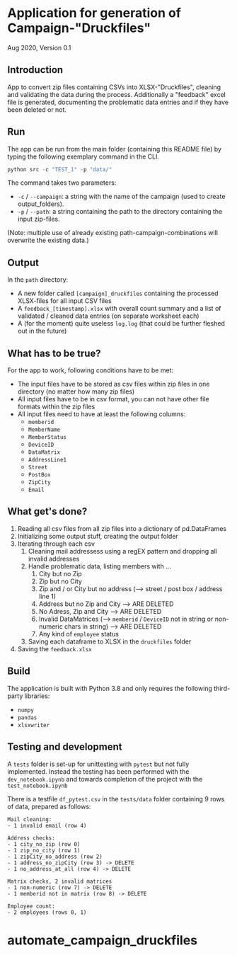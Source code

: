 # Application for generation of Campaign-"Druckfiles"

Aug 2020, Version 0.1

## Introduction

App to convert zip files containing CSVs into XLSX-"Druckfiles", cleaning and validating the data during the process.
Additionally a "feedback" excel file is generated, documenting the problematic data entries and if they have been deleted or not.

## Run

The app can be run from the main folder (containing this README file) by typing the following exemplary command in the CLI.

```python
python src -c "TEST_1" -p "data/"
```

The command takes two parameters:

- `-c` / `--campaign`: a string with the name of the campaign (used to create output_folders).
- `-p` / `--path`:  a string containing the path to the directory containing the input zip-files.

(Note: multiple use of already existing path-campaign-combinations will overwrite the existing data.)

## Output

In the `path` directory:

- A new folder called `[campaign]_druckfiles` containing the processed XLSX-files for all input CSV files
- A `feedback_[timestamp].xlsx` with overall count summary and a list of validated / cleaned data entries (on separate worksheet each)
- A (for the moment) quite useless `log.log` (that could be further fleshed out in the future)

## What has to be true?

For the app to work, following conditions have to be met:

- The input files have to be stored as csv files within zip files in one directory (no matter how many zip files)
- All input files have to be in csv format, you can not have other file formats within the zip files
- All input files need to have at least the following columns:
  - `memberid`
  - `MemberName`
  - `MemberStatus`
  - `DeviceID`
  - `DataMatrix`
  - `AddressLine1`
  - `Street`
  - `PostBox`
  - `ZipCity`
  - `Email`

## What get's done?

1) Reading all csv files from all zip files into a dictionary of pd.DataFrames
2) Initializing some output stuff, creating the output folder
3) Iterating through each csv
   1) Cleaning mail addressess using a regEX pattern and dropping all invalid addresses
   2) Handle problematic data, listing members with ...
      1) City but no Zip
      2) Zip but no City
      3) Zip and / or City but no address (--> street / post box / address line 1)
      4) Address but no Zip and City --> ARE DELETED
      5) No Adress, Zip and City --> ARE DELETED
      6) Invalid DataMatrices (--> `memberid` / `DeviceID` not in string or non-numeric chars in string) --> ARE DELETED
      7) Any kind of `employee` status
   3) Saving each dataframe to XLSX in the `druckfiles` folder
4) Saving the `feedback.xlsx`

## Build

The application is built with Python 3.8 and only requires the following third-party libraries:

- `numpy`
- `pandas`
- `xlsxwriter`

## Testing and development

A `tests` folder is set-up for unittesting with `pytest` but not fully implemented. Instead the testing has been performed with the `dev_notebook.ipynb` and towards completion of the project with the `test_notebook.ipynb`

There is a testfile `df_pytest.csv` in the `tests/data` folder containing 9 rows of data, prepared as follows:

    Mail cleaning:
    - 1 invalid email (row 4)

    Address checks:
    - 1 city_no_zip (row 0)
    - 1 zip_no_city (row 1)
    - 1 zipCity_no_address (row 2)
    - 1 address_no_zipCity (row 3) -> DELETE
    - 1 no_address_at_all (row 4) -> DELETE

    Matrix checks, 2 invalid matrices
    - 1 non-numeric (row 7) -> DELETE
    - 1 memberid not in matrix (row 8) -> DELETE

    Employee count:
    - 2 employees (rows 0, 1)
# automate_campaign_druckfiles
